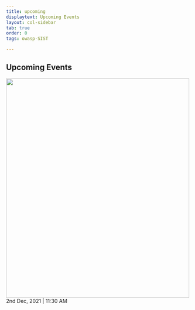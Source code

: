 ```yaml
---
title: upcoming
displaytext: Upcoming Events
layout: col-sidebar
tab: true
order: 0
tags: owasp-SIST

---
```


## Upcoming Events

<img src="https://raw.githubusercontent.com/OWASP/www-chapter-sathyabama-institute-of-science-and-technology/main/assets/images/Cyber%20security.jpeg" width="500" height="600"> <br>
2nd Dec, 2021 | 11:30 AM
